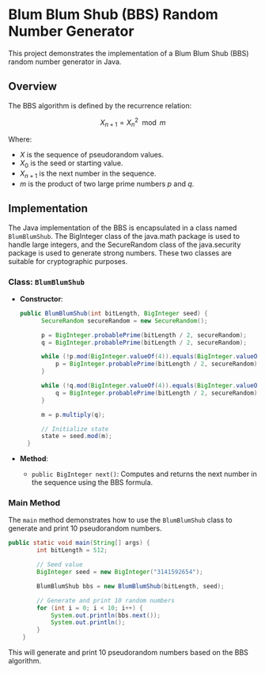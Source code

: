 # Blum Blum Shub (BBS) Random Number Generator

This project demonstrates the implementation of a Blum Blum Shub (BBS) random number generator in Java.

## Overview

The BBS algorithm is defined by the recurrence relation:

$$
X_{n+1} = X_n^2 \mod m
$$

Where:
- $X$ is the sequence of pseudorandom values.
- $X_0$ is the seed or starting value.
- $X_{n+1}$ is the next number in the sequence.
- $m$ is the product of two large prime numbers $p$ and $q$.

## Implementation

The Java implementation of the BBS is encapsulated in a class named `BlumBlumShub`. The BigInteger class of the java.math package is used to handle large integers, and the SecureRandom class of the java.security package is used to generate strong numbers. These two classes are suitable for cryptographic purposes.

### Class: `BlumBlumShub`

- **Constructor**:
  ```java
  public BlumBlumShub(int bitLength, BigInteger seed) {
        SecureRandom secureRandom = new SecureRandom();

        p = BigInteger.probablePrime(bitLength / 2, secureRandom);
        q = BigInteger.probablePrime(bitLength / 2, secureRandom);

        while (!p.mod(BigInteger.valueOf(4)).equals(BigInteger.valueOf(3))) {
            p = BigInteger.probablePrime(bitLength / 2, secureRandom);
        }

        while (!q.mod(BigInteger.valueOf(4)).equals(BigInteger.valueOf(3))) {
            q = BigInteger.probablePrime(bitLength / 2, secureRandom);
        }

        m = p.multiply(q);

        // Initialize state
        state = seed.mod(m);
    }
  ```

- **Method**:
  - `public BigInteger next()`: Computes and returns the next number in the sequence using the BBS formula.

### Main Method

The `main` method demonstrates how to use the `BlumBlumShub` class to generate and print 10 pseudorandom numbers.

```java
public static void main(String[] args) {
        int bitLength = 512;

        // Seed value
        BigInteger seed = new BigInteger("3141592654");

        BlumBlumShub bbs = new BlumBlumShub(bitLength, seed);

        // Generate and print 10 random numbers
        for (int i = 0; i < 10; i++) {
            System.out.println(bbs.next());
            System.out.println();
        }
    }
```

This will generate and print 10 pseudorandom numbers based on the BBS algorithm.
